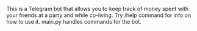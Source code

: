 This is a Telegram bot that allows you to keep track of money
spent with your friends at a party and while co-living.
Try /help command for info on how to use it.
main.py handles commands for the bot.
